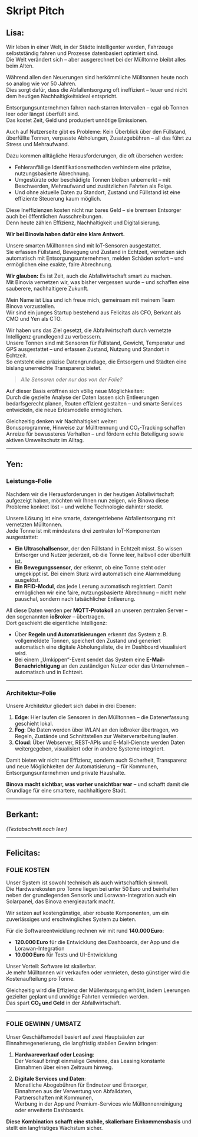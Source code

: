 # Skript Pitch

## Lisa:

Wir leben in einer Welt, in der Städte intelligenter werden, Fahrzeuge selbstständig fahren und Prozesse datenbasiert optimiert sind.  
Die Welt verändert sich – aber ausgerechnet bei der Mülltonne bleibt alles beim Alten.

Während allen den Neuerungen sind herkömmliche Mülltonnen heute noch so analog wie vor 50 Jahren.  
Dies sorgt dafür, dass die Abfallentsorgung oft ineffizient – teuer und nicht dem heutigen Nachhaltigkeitsideal entspricht.

Entsorgungsunternehmen fahren nach starren Intervallen – egal ob Tonnen leer oder längst überfüllt sind.  
Das kostet Zeit, Geld und produziert unnötige Emissionen.

Auch auf Nutzerseite gibt es Probleme: Kein Überblick über den Füllstand, überfüllte Tonnen, verpasste Abholungen, Zusatzgebühren – all das führt zu Stress und Mehraufwand.

Dazu kommen alltägliche Herausforderungen, die oft übersehen werden:

- Fehleranfällige Identifikationsmethoden verhindern eine präzise, nutzungsbasierte Abrechnung.
- Umgestürzte oder beschädigte Tonnen bleiben unbemerkt – mit Beschwerden, Mehraufwand und zusätzlichen Fahrten als Folge.
- Und ohne aktuelle Daten zu Standort, Zustand und Füllstand ist eine effiziente Steuerung kaum möglich.

Diese Ineffizienzen kosten nicht nur bares Geld – sie bremsen Entsorger auch bei öffentlichen Ausschreibungen.  
Denn heute zählen Effizienz, Nachhaltigkeit und Digitalisierung.

**Wir bei Binovia haben dafür eine klare Antwort.**

Unsere smarten Mülltonnen sind mit IoT-Sensoren ausgestattet.  
Sie erfassen Füllstand, Bewegung und Zustand in Echtzeit, vernetzen sich automatisch mit Entsorgungsunternehmen, melden Schäden sofort – und ermöglichen eine exakte, faire Abrechnung.

**Wir glauben:** Es ist Zeit, auch die Abfallwirtschaft smart zu machen.  
Mit Binovia vernetzen wir, was bisher vergessen wurde – und schaffen eine sauberere, nachhaltigere Zukunft.

Mein Name ist Lisa und ich freue mich, gemeinsam mit meinem Team Binova vorzustellen.  
Wir sind ein junges Startup bestehend aus Felicitas als CFO, Berkant als CMO und Yen als CTO.

Wir haben uns das Ziel gesetzt, die Abfallwirtschaft durch vernetzte Intelligenz grundlegend zu verbessern.  
Unsere Tonnen sind mit Sensoren für Füllstand, Gewicht, Temperatur und GPS ausgestattet – und erfassen Zustand, Nutzung und Standort in Echtzeit.  
So entsteht eine präzise Datengrundlage, die Entsorgern und Städten eine bislang unerreichte Transparenz bietet.

> *Alle Sensoren oder nur das von der Folie?*

Auf dieser Basis eröffnen sich völlig neue Möglichkeiten:  
Durch die gezielte Analyse der Daten lassen sich Entleerungen bedarfsgerecht planen, Routen effizient gestalten – und smarte Services entwickeln, die neue Erlösmodelle ermöglichen.

Gleichzeitig denken wir Nachhaltigkeit weiter:  
Bonusprogramme, Hinweise zur Mülltrennung und CO₂-Tracking schaffen Anreize für bewussteres Verhalten – und fördern echte Beteiligung sowie aktiven Umweltschutz im Alltag.

---

## Yen:

### Leistungs-Folie

Nachdem wir die Herausforderungen in der heutigen Abfallwirtschaft aufgezeigt haben, möchten wir Ihnen nun zeigen, wie Binova diese Probleme konkret löst – und welche Technologie dahinter steckt.

Unsere Lösung ist eine smarte, datengetriebene Abfallentsorgung mit vernetzten Mülltonnen.  
Jede Tonne ist mit mindestens drei zentralen IoT-Komponenten ausgestattet:

- **Ein Ultraschallsensor**, der den Füllstand in Echtzeit misst. So wissen Entsorger und Nutzer jederzeit, ob die Tonne leer, halbvoll oder überfüllt ist.
- **Ein Bewegungssensor**, der erkennt, ob eine Tonne steht oder umgekippt ist. Bei einem Sturz wird automatisch eine Alarmmeldung ausgelöst.
- **Ein RFID-Modul**, das jede Leerung automatisch registriert. Damit ermöglichen wir eine faire, nutzungsbasierte Abrechnung – nicht mehr pauschal, sondern nach tatsächlicher Entleerung.

All diese Daten werden per **MQTT-Protokoll** an unseren zentralen Server – den sogenannten **ioBroker** – übertragen.  
Dort geschieht die eigentliche Intelligenz:

- Über **Regeln und Automatisierungen** erkennt das System z. B. vollgemeldete Tonnen, speichert den Zustand und generiert automatisch eine digitale Abholungsliste, die im Dashboard visualisiert wird.
- Bei einem „Umkippen“-Event sendet das System eine **E-Mail-Benachrichtigung** an den zuständigen Nutzer oder das Unternehmen – automatisch und in Echtzeit.

---

### Architektur-Folie

Unsere Architektur gliedert sich dabei in drei Ebenen:

1. **Edge**: Hier laufen die Sensoren in den Mülltonnen – die Datenerfassung geschieht lokal.  
2. **Fog**: Die Daten werden über WLAN an den ioBroker übertragen, wo Regeln, Zustände und Schnittstellen zur Weiterverarbeitung laufen.  
3. **Cloud**: Über Webserver, REST-APIs und E-Mail-Dienste werden Daten weitergegeben, visualisiert oder in andere Systeme integriert.

Damit bieten wir nicht nur Effizienz, sondern auch Sicherheit, Transparenz und neue Möglichkeiten der Automatisierung – für Kommunen, Entsorgungsunternehmen und private Haushalte.

**Binova macht sichtbar, was vorher unsichtbar war** – und schafft damit die Grundlage für eine smartere, nachhaltigere Stadt.

---

## Berkant:

*(Textabschnitt noch leer)*

---

## Felicitas:

### FOLIE KOSTEN

Unser System ist sowohl technisch als auch wirtschaftlich sinnvoll.  
Die Hardwarekosten pro Tonne liegen bei unter 50 Euro und beinhalten neben der grundlegenden Sensorik und Lorawan-Integration auch ein Solarpanel, das Binova energieautark macht.

Wir setzen auf kostengünstige, aber robuste Komponenten, um ein zuverlässiges und erschwingliches System zu bieten.

Für die Softwareentwicklung rechnen wir mit rund **140.000 Euro**:

- **120.000 Euro** für die Entwicklung des Dashboards, der App und die Lorawan-Integration  
- **10.000 Euro** für Tests und UI-Entwicklung  

Unser Vorteil: Software ist skalierbar.  
Je mehr Mülltonnen wir verkaufen oder vermieten, desto günstiger wird die Kostenaufteilung pro Tonne.

Gleichzeitig wird die Effizienz der Müllentsorgung erhöht, indem Leerungen gezielter geplant und unnötige Fahrten vermieden werden.  
Das spart **CO₂ und Geld** in der Abfallwirtschaft.

---

### FOLIE GEWINN / UMSATZ

Unser Geschäftsmodell basiert auf zwei Hauptsäulen zur Einnahmegenerierung, die langfristig stabilen Gewinn bringen:

1. **Hardwareverkauf oder Leasing**:  
   Der Verkauf bringt einmalige Gewinne, das Leasing konstante Einnahmen über einen Zeitraum hinweg.

2. **Digitale Services und Daten**:  
   Monatliche Abogebühren für Endnutzer und Entsorger,  
   Einnahmen aus der Verwertung von Abfalldaten,  
   Partnerschaften mit Kommunen,  
   Werbung in der App und Premium-Services wie Mülltonnenreinigung oder erweiterte Dashboards.

**Diese Kombination schafft eine stabile, skalierbare Einkommensbasis** und stellt ein langfristiges Wachstum sicher.
